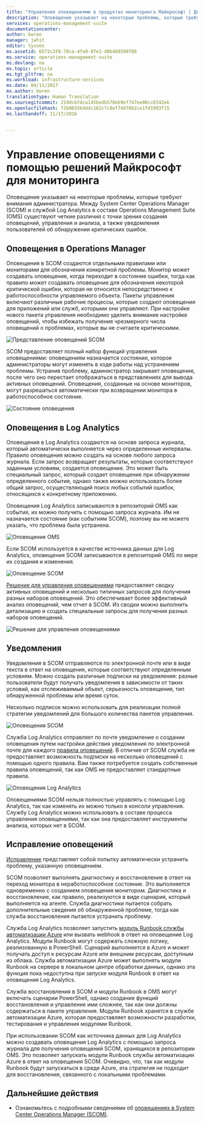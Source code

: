 ```yaml
---
title: "Управление оповещениями в продуктах мониторинга Майкрософт | Документация Майкрософт"
description: "Оповещение указывает на некоторые проблемы, которые требуют внимания администратора.  В этой статье описываются различия в создании оповещений и управлении ими в System Center Operations Manager (SCOM) и службе Log Analytics, а также приводятся рекомендации по использованию обоих продуктов для реализации гибридной стратегии управления оповещениями."
services: operations-management-suite
documentationcenter: 
author: bwren
manager: jwhit
editor: tysonn
ms.assetid: 6572c3f8-78ca-4fa9-8fe1-d0b488590788
ms.service: operations-management-suite
ms.devlang: na
ms.topic: article
ms.tgt_pltfrm: na
ms.workload: infrastructure-services
ms.date: 04/11/2017
ms.author: bwren
translationtype: Human Translation
ms.sourcegitcommit: 219dcbfdca145bedb570eb9ef747ee00cc0342eb
ms.openlocfilehash: f2b0655bdddc162c7c8ef7d478b2ce1fd1993f15
ms.lasthandoff: 11/17/2016


---
```

# <a name="managing-alerts-with-microsoft-monitoring"></a>Управление оповещениями с помощью решений Майкрософт для мониторинга
Оповещение указывает на некоторые проблемы, которые требуют внимания администратора.  Между System Center Operations Manager (SCOM) и службой Log Analytics в составе Operations Management Suite (OMS) существуют четкие различия с точки зрения создания оповещений, управления и анализа, а также уведомления пользователей об обнаружении критических ошибок.

## <a name="alerts-in-operations-manager"></a>Оповещения в Operations Manager
Оповещения в SCOM создаются отдельными правилами или мониторами для обозначения конкретной проблемы.  Монитор может создавать оповещение, когда переходит в состояние ошибки, тогда как правило может создавать оповещение для обозначения некоторой критической ошибки, которая не относится непосредственно к работоспособности управляемого объекта.  Пакеты управления включают различные рабочие процессы, которые создают оповещения для приложений или служб, которыми они управляют.  При настройке нового пакета управления необходимо уделить внимание настройке оповещений, чтобы избежать получения чрезмерного числа оповещений о проблемах, которые вы не считаете критическими.

![Представление оповещений SCOM](media/operations-management-suite-monitoring-alerts/scom-alert-view.png)

SCOM предоставляет полный набор функций управления оповещениями: оповещениям назначается состояние, которое администраторы могут изменять в ходе работы над устранением проблемы.  Устранив проблему, администратор закрывает оповещение, после чего оно перестает отображаться в представлениях для вывода активных оповещений.  Оповещения, созданные на основе мониторов, могут разрешаться автоматически при возвращении монитора в работоспособное состояние.

![Состояние оповещения](media/operations-management-suite-monitoring-alerts/scom-alert-status.png)

## <a name="alerts-in-log-analytics"></a>Оповещения в Log Analytics
Оповещения в Log Analytics создаются на основе запроса журнала, который автоматически выполняется через определенные интервалы.  Правило оповещения можно создать на основе любого запроса журнала.  Если запрос возвращает результаты, которые соответствуют заданным условиям, создается оповещение.  Это может быть специальный запрос, который создает оповещение при обнаружении определенного события, однако также можно использовать более общий запрос, осуществляющий поиск любых событий ошибок, относящихся к конкретному приложению.

Оповещения Log Analytics записываются в репозиторий OMS как события, их можно получить с помощью запроса журнала.  Им не назначается состояние (как событиям SCOM), поэтому вы не можете указать, что проблема была устранена.

![Оповещение OMS](media/operations-management-suite-monitoring-alerts/oms-alert.png)

Если SCOM используется в качестве источника данных для Log Analytics, оповещения SCOM записываются в репозиторий OMS по мере их создания и изменения.  

![Оповещение SCOM](media/operations-management-suite-monitoring-alerts/scom-alert.png)

[Решение для управления оповещениями](http://technet.microsoft.com/library/mt484092.aspx) предоставляет сводку активных оповещений и несколько типичных запросов для получения разных наборов оповещений.  Это обеспечивает более эффективный анализ оповещений, чем отчет в SCOM.  Из сводки можно выполнить детализацию и создать специальные запросы для получения разных наборов оповещений.

![Решение для управления оповещениями](media/operations-management-suite-monitoring-alerts/alert-management.png)

## <a name="notifications"></a>Уведомления
Уведомления в SCOM отправляются по электронной почте или в виде текста в ответ на оповещения, которые соответствуют определенным условиям.  Можно создать различные подписки на уведомления: разные пользователи будут получать уведомления в зависимости от таких условий, как отслеживаемый объект, серьезность оповещения, тип обнаруженной проблемы или время суток.

Несколько подписок можно использовать для реализации полной стратегии уведомлений для большого количества пакетов управления.

![Оповещения SCOM](media/operations-management-suite-monitoring-alerts/alerts-overview-scom.png)

Служба Log Analytics отправляет по почте уведомление о создании оповещения путем настройки действия уведомления по электронной почте для каждого [правила оповещений](http://technet.microsoft.com/library/mt614775.aspx).  В отличие от SCOM служба не предоставляет возможность подписки на несколько оповещений с помощью одного правила.  Вам также потребуется создать собственные правила оповещений, так как OMS не предоставляет стандартные правила.

![Оповещения Log Analytics](media/operations-management-suite-monitoring-alerts/alerts-overview-oms.png)

Оповещениями SCOM нельзя полностью управлять с помощью Log Analytics, так как изменять их можно только в консоли управления.  Службу Log Analytics можно использовать в составе процесса управления оповещениями, так как она предоставляет инструменты анализа, которых нет в SCOM.

## <a name="alert-remediation"></a>Исправление оповещений
[Исправление](http://technet.microsoft.com/library/mt614775.aspx) представляет собой попытку автоматически устранить проблему, указанную оповещением.

SCOM позволяет выполнять диагностику и восстановление в ответ на переход монитора в неработоспособное состояние.  Это выполняется одновременно с созданием оповещения монитором.  Диагностика и восстановление, как правило, реализуются в виде сценария, который выполняется на агенте.  Служба диагностики пытается собрать дополнительные сведения об обнаруженной проблеме, тогда как служба восстановления пытается устранить проблему.

Служба Log Analytics позволяет запустить [модуль Runbook службы автоматизации Azure](https://azure.microsoft.com/documentation/services/automation/) или вызвать webhook в ответ на оповещение Log Analytics.  Модули Runbook могут содержать сложную логику, реализованную в PowerShell.  Сценарий выполняется в Azure и может получать доступ к ресурсам Azure или внешним ресурсам, доступным из облака.  Служба автоматизации Azure может выполнять модули Runbook на сервере в локальном центре обработки данных, однако эта функция пока недоступна при запуске модуля Runbook в ответ на оповещения Log Analytics.

Служба восстановления в SCOM и модули Runbook в OMS могут включать сценарии PowerShell, однако создание функций восстановления и управление ими сложнее, так как они должны содержаться в пакете управления.  Модули Runbook хранятся в службе автоматизации Azure, которая предоставляет возможности разработки, тестирования и управления модулями Runbook.

При использовании SCOM как источника данных для Log Analytics можно создавать оповещения Log Analytics с помощью запроса журнала для получения оповещений SCOM, хранящихся в репозитории OMS.  Это позволяет запускать модули Runbook службы автоматизации Azure в ответ на оповещения SCOM.  Очевидно, что, так как модули Runbook будут запускаться в среде Azure, эта стратегия не подходит для восстановления, связанного с локальными проблемами.

## <a name="next-steps"></a>Дальнейшие действия
* Ознакомьтесь с подробными сведениями об [оповещениях в System Center Operations Manager (SCOM)](https://technet.microsoft.com/library/hh212913.aspx).


